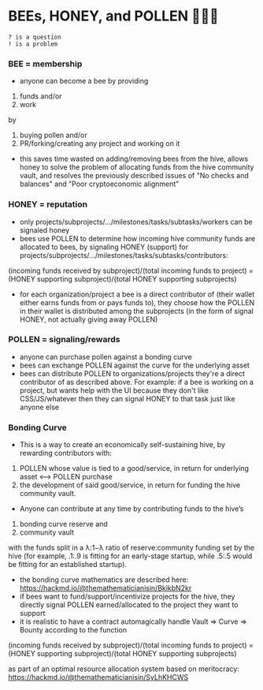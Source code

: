 # BEEs, HONEY, and POLLEN 🐝🍯🌺

    ? is a question
    ! is a problem

### BEE = membership
- anyone can become a bee by providing
1. funds 
and/or
2. work

by

1. buying pollen
and/or
2. PR/forking/creating any project and working on it
- this saves time wasted on adding/removing bees from the hive, allows honey to solve the problem of allocating funds from the hive community vault, and resolves the previously described issues of "No checks and balances" and "Poor cryptoeconomic alignment"

### HONEY = reputation
- only projects/subprojects/.../milestones/tasks/subtasks/workers can be signaled honey
- bees use POLLEN to determine how incoming hive community funds are allocated to bees, by signaling HONEY (support) for projects/subprojects/.../milestones/tasks/subtasks/contributors:

(incoming funds received by subproject)/(total incoming funds to project) = (HONEY supporting subproject)/(total HONEY supporting subprojects)

- for each organization/project a bee is a direct contributor of (their wallet either earns funds from or pays funds to), they choose how the POLLEN in their wallet is distributed among the subprojects (in the form of signal HONEY, not actually giving away POLLEN)

### POLLEN = signaling/rewards
- anyone can purchase pollen against a bonding curve
- bees can exchange POLLEN against the curve for the underlying asset
- bees can distribute POLLEN to organizations/projects they're a direct contributor of as described above. For example: if a bee is working on a project, but wants help with the UI because they don't like CSS/JS/whatever then they can signal HONEY to that task just like anyone else
  
### Bonding Curve
- This is a way to create an economically self-sustaining hive, by rewarding contributors with:
1. POLLEN whose value is tied to a good/service, in return for underlying asset <--> POLLEN purchase
2. the development of said good/service, in return for funding the hive community vault.
- Anyone can contribute at any time by contributing funds to the hive’s
1. bonding curve reserve
and
2. community vault

with the funds split in a λ:1−λ ratio of reserve:community funding set by the hive (for example, .1:.9 is fitting for an early-stage startup, while .5:.5 would be fitting for an established startup).
- the bonding curve mathematics are described here: https://hackmd.io/@themathematicianisin/BkikbN2kr
- if bees want to fund/support/incentivize projects for the hive, they directly signal POLLEN earned/allocated to the project they want to support
- it is realistic to have a contract automagically handle Vault => Curve => Bounty according to the function

(incoming funds received by subproject)/(total incoming funds to project) = (HONEY supporting subproject)/(total HONEY supporting subprojects)

as part of an optimal resource allocation system based on meritocracy: https://hackmd.io/@themathematicianisin/SyLhKHCWS

